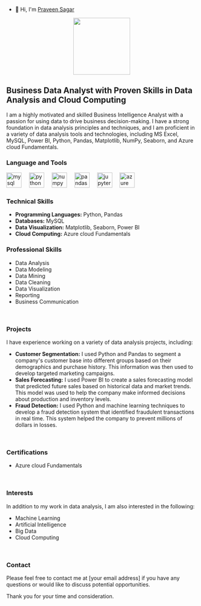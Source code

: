 - 👋 Hi, I'm [Praveen Sagar](https://github.com/[your-github-username])

<div align="center">
  <img height="150" src="https://camo.githubusercontent.com/62da68eb62b1e5f175f7d1f0191dd89a653d7908feb22d37d4a0ab07365d6791/68747470733a2f2f6d656469612e67697068792e636f6d2f6d656469612f4d3967624264396e6244724f5475314d71782f67697068792e676966"  />
</div>

###


## Business Data Analyst with Proven Skills in Data Analysis and Cloud Computing

I am a highly motivated and skilled Business Intelligence Analyst with a passion for using data to drive business decision-making. I have a strong foundation in data analysis principles and techniques, and I am proficient in a variety of data analysis tools and technologies, including MS Excel, MySQL, Power BI, Python, Pandas, Matplotlib, NumPy, Seaborn, and Azure cloud Fundamentals.


### Language and Tools

<div align="left">
  <img src="https://cdn.jsdelivr.net/gh/devicons/devicon/icons/mysql/mysql-original.svg" height="40" alt="mysql logo"  />
  <img width="12" />
  <img src="https://cdn.jsdelivr.net/gh/devicons/devicon/icons/python/python-original.svg" height="40" alt="python logo"  />
  <img width="12" />
  <img src="https://cdn.jsdelivr.net/gh/devicons/devicon/icons/numpy/numpy-original.svg" height="40" alt="numpy logo"  />
  <img width="12" />
  <img src="https://cdn.jsdelivr.net/gh/devicons/devicon/icons/pandas/pandas-original.svg" height="40" alt="pandas logo"  />
  <img width="12" />
  <img src="https://cdn.jsdelivr.net/gh/devicons/devicon/icons/jupyter/jupyter-original.svg" height="40" alt="jupyter logo"  />
  <img width="12" />
  <img src="https://cdn.jsdelivr.net/gh/devicons/devicon/icons/azure/azure-original.svg" height="40" alt="azure logo"  />
</div>

###

### Technical Skills

* **Programming Languages:** Python, Pandas
* **Databases:** MySQL
* **Data Visualization:** Matplotlib, Seaborn, Power BI
* **Cloud Computing:** Azure cloud Fundamentals

### Professional Skills

* Data Analysis
* Data Modeling
* Data Mining
* Data Cleaning
* Data Visualization
* Reporting
* Business Communication

<br>

### Projects

I have experience working on a variety of data analysis projects, including:

* **Customer Segmentation:** I used Python and Pandas to segment a company's customer base into different groups based on their demographics and purchase history. This information was then used to develop targeted marketing campaigns.
* **Sales Forecasting:** I used Power BI to create a sales forecasting model that predicted future sales based on historical data and market trends. This model was used to help the company make informed decisions about production and inventory levels.
* **Fraud Detection:** I used Python and machine learning techniques to develop a fraud detection system that identified fraudulent transactions in real time. This system helped the company to prevent millions of dollars in losses.

<br>

### Certifications

* Azure cloud Fundamentals

<br>

### Interests

In addition to my work in data analysis, I am also interested in the following:

* Machine Learning
* Artificial Intelligence
* Big Data
* Cloud Computing

<br>

### Contact

Please feel free to contact me at [your email address] if you have any questions or would like to discuss potential opportunities.

Thank you for your time and consideration.

